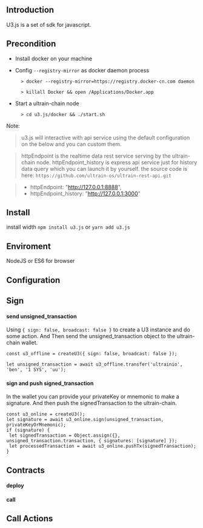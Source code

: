 ## Introduction

U3.js is a set of sdk for javascript.

## Precondition

* Install docker on your machine

* Config `--registry-mirror` as docker daemon process
    
        > docker --registry-mirror=https://registry.docker-cn.com daemon
    
        > killall Docker && open /Applications/Docker.app
    
* Start a ultrain-chain node

        > cd u3.js/docker && ./start.sh
        
Note: 

>  u3.js will interactive with api service using the default configuration on the below and you can custom them. 

>  httpEndpoint is the realtime data rest service serving by the ultrain-chain node. httpEndpoint_history is express api service just for history data query which you can launch it by yourself. the source code is here: `https://github.com/ultrain-os/ultrain-rest-api.git`

> * httpEndpoint: "http://127.0.0.1:8888",
> * httpEndpoint_history: "http://127.0.0.1:3000"

## Install

install width `npm install u3.js` or `yarn add u3.js`

## Enviroment

NodeJS or ES6 for browser

## Configuration

## Sign

#### send unsigned_transaction

Using `{ sign: false, broadcast: false }` to create a U3 instance and do some action.
And Then send the unsigned_transaction object to the ultrain-chain wallet.
      
    const u3_offline = createU3({ sign: false, broadcast: false });
    
    let unsigned_transaction = await u3_offline.transfer('ultrainio', 'ben', '1 SYS', 'uu');
              
#### sign and push signed_transaction

In the wallet you can provide your privateKey or mnemonic to make a signature. 
And then push the signedTransaction to the ultrain-chain.

    const u3_online = createU3();
    let signature = await u3_online.sign(unsigned_transaction, privateKeyOrMnemonic);
    if (signature) {
     let signedTransaction = Object.assign({}, unsigned_transaction.transaction, { signatures: [signature] });
     let processedTransaction = await u3_online.pushTx(signedTransaction);
    }

## Contracts

#### deploy

#### call

## Call Actions